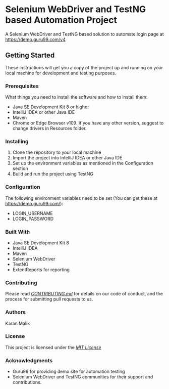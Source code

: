 # Selenium WebDriver and TestNG based Automation Project
A Selenium WebDriver and TestNG based solution to automate login page at https://demo.guru99.com/v4

## Getting Started
These instructions will get you a copy of the project up and running on your local machine for development and testing purposes.

### Prerequisites
What things you need to install the software and how to install them:
- Java SE Development Kit 8 or higher
- IntelliJ IDEA or other Java IDE
- Maven
- Chrome or Edge Browser v109. If you have any other version, suggest to change drivers in Resources folder.


### Installing
1. Clone the repository to your local machine
2. Import the project into IntelliJ IDEA or other Java IDE
3. Set up the environment variables as mentioned in the Configuration section
4. Build and run the project using TestNG

### Configuration
The following environment variables need to be set (You can get these at https://demo.guru99.com/):
- LOGIN_USERNAME
- LOGIN_PASSWORD

### Built With
- Java SE Development Kit 8
- IntelliJ IDEA
- Maven
- Selenium WebDriver
- TestNG
- ExtentReports for reporting

### Contributing
Please read *[CONTRIBUTING.md](https://gist.github.com/PurpleBooth/b24679402957c63ec426)* for details on our code of conduct, and the process for submitting pull requests to us.

### Authors
Karan Malik

### License
This project is licensed under the *[MIT License](https://opensource.org/licenses/MIT)*

### Acknowledgments
- Guru99 for providing demo site for automation testing
- Selenium WebDriver and TestNG communities for their support and contributions.
